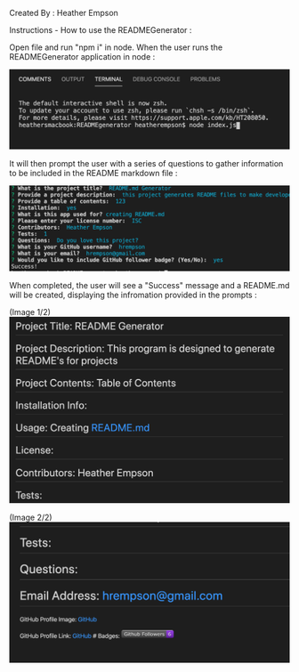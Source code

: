 Created By : Heather Empson

Instructions - How to use the READMEGenerator :

Open file and run "npm i" in node.
When the user runs the READMEGenerator application in node :

![image](./README-examples/Step1.png)

It will then prompt the user with a series of questions to gather information to be included in the README markdown file :

![image](./README-examples/Step2.png)

When completed, the user will see a "Success" message and a README.md will be created, displaying the infromation provided in the prompts :

(Image 1/2)
![image](./README-examples/Step3.png)

(Image 2/2)
![image](./README-examples/Step4.png)